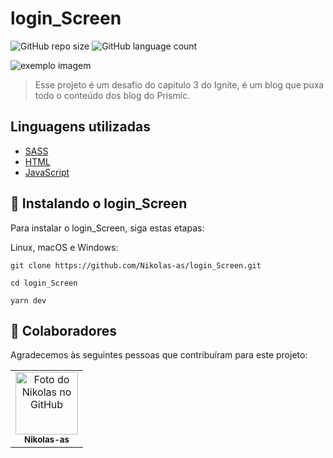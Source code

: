 # login_Screen

![GitHub repo size](https://img.shields.io/github/repo-size/Nikolas-as/login_Screen?style=for-the-badge)
![GitHub language count](https://img.shields.io/github/languages/count/Nikolas-as/login_Screen?style=for-the-badge)

<img src="./public/images/login_Screen.PNG" alt="exemplo imagem">

> Esse projeto é um desafio do capitulo 3 do Ignite, é um blog que puxa todo o conteúdo dos blog do Prismic.
> 
## Linguagens utilizadas

- [SASS](https://sass-lang.com/)
- [HTML](https://developer.mozilla.org/pt-BR/docs/Web/HTML)
- [JavaScript](https://developer.mozilla.org/pt-BR/docs/Web/JavaScript)

## 🚀 Instalando o login_Screen

Para instalar o login_Screen, siga estas etapas:

Linux, macOS e Windows:
```
git clone https://github.com/Nikolas-as/login_Screen.git

cd login_Screen

yarn dev
```
## 🤝 Colaboradores

Agradecemos às seguintes pessoas que contribuíram para este projeto:

<table>
  <tr>
    <td align="center">
      <a>
        <img src="https://avatars.githubusercontent.com/u/62979208?v=4" width="100px;" alt="Foto do Nikolas no GitHub"/><br>
        <sub>
          <b>Nikolas-as</b>
        </sub>
      </a>
    </td>
</table>
